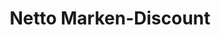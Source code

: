 ---
title: "Netto Marken-Discount"
url: /braunschweig/netto-marken-discount-bienroder-weg/
shop: Supermarkt
---